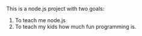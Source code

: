 This is a node.js project with two goals:

1) To teach me node.js
2) To teach my kids how much fun programming is.
